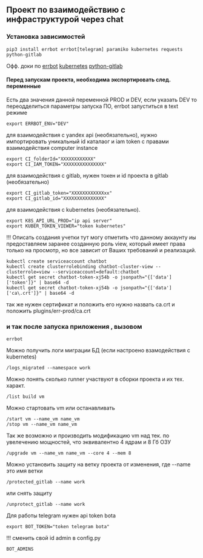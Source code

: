 ## Проект по взаимодействию с инфраструктурой через chat 


### Установка зависимостей 

```
pip3 install errbot errbot[telegram] paramiko kubernetes requests python-gitlab
```

Офф. доки по 
[errbot](https://errbot.readthedocs.io/en/latest/)
[kubernetes](https://github.com/kubernetes-client/python)
[python-gitlab](https://python-gitlab.readthedocs.io/en/stable/)

#### Перед запускам проекта, необходима экспортировать след. переменные 

Есть два значения данной переменной PROD и DEV, если указать DEV то переодделиться параметры запуска ПО, errbot запуститься в text режиме 
```
export ERRBOT_ENV="DEV"
```

для взаимодействия с yandex api (необязательно), нужно импортировать уникальный id каталаог и iam token c правами взаимодействия computer instance 
```
export CI_folderId="XXXXXXXXXXXX"
export CI_IAM_TOKEN="XXXXXXXXXXXXXXX"
```

для взаимодействия с gitlab, нужен токен и id проекта в gitlab (необязательно)
```
export CI_gitlab_token="XXXXXXXXXXXXxx"
export CI_gitlab_id="XXXXXXXXXXXXXXX"
```

для взаимодействия с kubernetes (необязательно). 
```
export K8S_API_URL_PROD="ip api server"
export KUBER_TOKEN_VIEWER="token kubernetes" 
```
!!! Описать создания учетки 
тут могу отметить что данному аккаунту иы предоставляем заранее созданную роль view, который имеет права только на просмотр, но все зависит от Ваших требований и реализаций.  
```
kubectl create serviceaccount chatbot
kubectl create clusterrolebinding chatbot-cluster-view --clusterrole=view --serviceaccount=default:chatbot
kubectl get secret chatbot-token-xj54b -o jsonpath="{['data']['token']}" | base64 -d
kubectl get secret chatbot-token-xj54b -o jsonpath="{['data']['ca\.crt']}" | base64 -d
```


так же нужен сертификат и положить его нужно назвать ca.crt и положить plugins/err-prod/ca.crt

### и так после запуска приложения , вызовом
```
errbot
```

Можно получить логи миграции БД (если настроено взамодействия с kubernetes)
```
/logs_migrated --namespace work
```

Можно понять сколько runner участвуют в сборки проекта и их тех. характ.
```
/list build vm
```
Можно стартовать vm или останавливать
```
/start vm --name_vm name_vm
/stop vm --name_vm name_vm
```

Так же возможно и производить модификацию vm над тек. по увелечению мощностей, что эквивалентно 4 ядрам и 8 Гб ОЗУ 
```
/upgrade vm --name_vm name_vm --core 4 --mem 8
```

Можно установить защиту на ветку проекта от изменения, где --name это имя ветки 
```
/protected_gitlab --name work  
```
или снять защиту
```
/unprotect_gitlab --name work 
```


Для работы telegram нужен api token bota
```
export BOT_TOKEN="token telegram bota"
```

!!! сменить свой id admin в config.py 
```
BOT_ADMINS
```